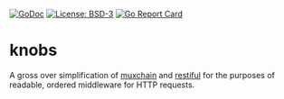 [![GoDoc](https://godoc.org/github.com/henderjon/knobs?status.svg)](https://godoc.org/github.com/henderjon/knobs)
[![License: BSD-3](https://img.shields.io/badge/license-BSD--3-blue.svg)](https://img.shields.io/badge/license-BSD--3-blue.svg)
[![Go Report Card](https://goreportcard.com/badge/github.com/henderjon/knobs)](https://goreportcard.com/report/github.com/henderjon/knobs)

# knobs

A gross over simplification of [muxchain](https://github.com/stephens2424/muxchain) and [restiful](https://github.com/laicosly/restiful) for the purposes of readable, ordered middleware for HTTP requests.
